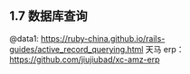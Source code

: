 ## 1.7 数据库查询
@data1: <https://ruby-china.github.io/rails-guides/active_record_querying.html>
天马 erp：<https://github.com/jiujiubad/xc-amz-erp>